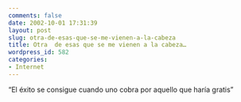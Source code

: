 ```yaml
---
comments: false
date: 2002-10-01 17:31:39
layout: post
slug: otra-de-esas-que-se-me-vienen-a-la-cabeza
title: Otra  de esas que se me vienen a la cabeza…
wordpress_id: 582
categories:
- Internet
---
```


“El éxito se consigue cuando uno cobra por aquello que haría gratis” 




 
